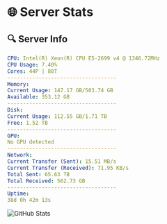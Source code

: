 # 🌐 Server Stats
## 🔍 Server Info
```yaml
CPU: Intel(R) Xeon(R) CPU E5-2699 v4 @ 1346.72MHz
CPU Usage: 7.40%
Cores: 44P | 88T
-----------------------------------
Memory:
Current Usage: 147.17 GB/503.74 GB
Available: 353.12 GB
-----------------------------------
Disk:
Current Usage: 112.55 GB/1.71 TB
Free: 1.52 TB
-----------------------------------
GPU:
No GPU detected
-----------------------------------
Network:
Current Transfer (Sent): 15.51 MB/s
Current Transfer (Received): 71.95 KB/s
Total Sent: 65.63 TB
Total Received: 562.73 GB
-----------------------------------
Uptime:
38d 0h 42m 13s
```
![GitHub Stats](https://img.shields.io/badge/Updated-2025-04-14_22:05:02-blue)